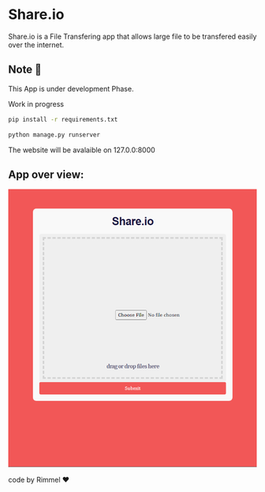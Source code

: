 # Share.io 
Share.io is a File Transfering app that allows large file to be transfered easily over the internet.
## Note 🚀
This App is under development Phase.

Work in progress 
``` bash
pip install -r requirements.txt
```
``` bash
python manage.py runserver
```
The website will be avalaible on 127.0.0:8000

## App over view:
![landingpage3](https://github.com/rimmelasghar/Share.io/blob/master/appoverview/share1.PNG)

code by Rimmel ❤
